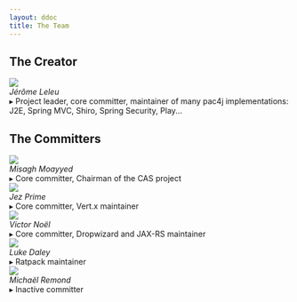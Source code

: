 ```yaml
---
layout: ddoc
title: The Team
---
```


## The Creator

<div class="bio">
    <div><a href="https://github.com/leleuj"><img src="https://avatars3.githubusercontent.com/u/1038508?s=100" /></a></div>
    <div><i>Jérôme Leleu</i><br />&#9656; Project leader, core committer, maintainer of many pac4j implementations: J2E, Spring MVC, Shiro, Spring Security, Play...</div>
</div>
<div class="clear"></div>

## The Committers

<div class="bio">
    <div><a href="https://github.com/mmoayyed"><img src="https://avatars1.githubusercontent.com/u/1205228?s=100" /></a></div>
    <div><i>Misagh Moayyed</i><br />&#9656; Core committer, Chairman of the CAS project</div>
</div>
<div class="clear"></div>

<div class="bio">
    <div><a href="https://github.com/millross"><img src="https://avatars2.githubusercontent.com/u/1318862?s=100" /></a></div>
    <div><i>Jez Prime</i><br />&#9656; Core committer, Vert.x maintainer</div>
</div>
<div class="clear"></div>

<div class="bio">
    <div><a href="https://github.com/victornoel"><img src="https://avatars2.githubusercontent.com/u/160975?s=100" /></a></div>
    <div><i>Victor Noël</i><br />&#9656; Core committer, Dropwizard and JAX-RS maintainer</div>
</div>
<div class="clear"></div>

<div class="bio">
    <div><a href="https://github.com/ldaley"><img src="https://avatars3.githubusercontent.com/u/17825?s=100" /></a></div>
    <div><i>Luke Daley</i><br />&#9656; Ratpack maintainer</div>
</div>
<div class="clear"></div>

<div class="bio">
    <div><a href="https://github.com/miremond"><img src="https://avatars1.githubusercontent.com/u/5079621?s=100" /></a></div>
    <div><i>Michaël Remond</i><br />&#9656; Inactive committer</div>
</div>
<div class="clear"></div>
